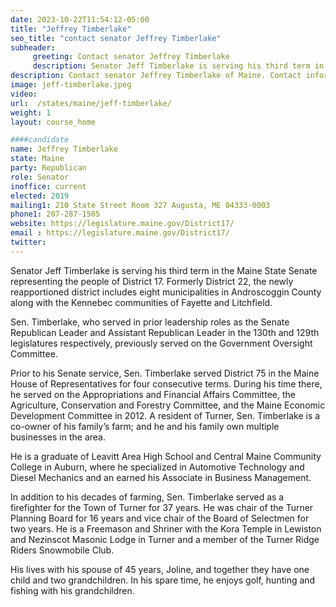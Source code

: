 ```yaml
---
date: 2023-10-22T11:54:12-05:00
title: "Jeffrey Timberlake"
seo_title: "contact senator Jeffrey Timberlake"
subheader:
     greeting: Contact senator Jeffrey Timberlake
     description: Senator Jeff Timberlake is serving his third term in the Maine State Senate representing the people of District 17. Formerly District 22, the newly reapportioned district includes eight municipalities in Androscoggin County along with the Kennebec communities of Fayette and Litchfield.
description: Contact senator Jeffrey Timberlake of Maine. Contact information for Jeffrey Timberlake includes email address, phone number, and mailing address.
image: jeff-timberlake.jpeg
video:
url:  /states/maine/jeff-timberlake/
weight: 1
layout: course_home

####candidate
name: Jeffrey Timberlake
state: Maine
party: Republican
role: Senator
inoffice: current
elected: 2019
mailing1: 210 State Street Room 327 Augusta, ME 04333-0003
phone1: 207-287-1505
website: https://legislature.maine.gov/District17/
email : https://legislature.maine.gov/District17/
twitter: 
---
```


Senator Jeff Timberlake is serving his third term in the Maine State Senate representing the people of District 17. Formerly District 22, the newly reapportioned district includes eight municipalities in Androscoggin County along with the Kennebec communities of Fayette and Litchfield.

Sen. Timberlake, who served in prior leadership roles as the Senate Republican Leader and Assistant Republican Leader in the 130th and 129th legislatures respectively, previously served on the Government Oversight Committee.

Prior to his Senate service, Sen. Timberlake served District 75 in the Maine House of Representatives for four consecutive terms. During his time there, he served on the Appropriations and Financial Affairs Committee, the Agriculture, Conservation and Forestry Committee, and the Maine Economic Development Committee in 2012. A resident of Turner, Sen. Timberlake is a co-owner of his family’s farm; and he and his family own multiple businesses in the area.

He is a graduate of Leavitt Area High School and Central Maine Community College in Auburn, where he specialized in Automotive Technology and Diesel Mechanics and an earned his Associate in Business Management.

In addition to his decades of farming, Sen. Timberlake served as a firefighter for the Town of Turner for 37 years. He was chair of the Turner Planning Board for 16 years and vice chair of the Board of Selectmen for two years. He is a Freemason and Shriner with the Kora Temple in Lewiston and Nezinscot Masonic Lodge in Turner and a member of the Turner Ridge Riders Snowmobile Club.

His lives with his spouse of 45 years, Joline, and together they have one child and two grandchildren. In his spare time, he enjoys golf, hunting and fishing with his grandchildren.
